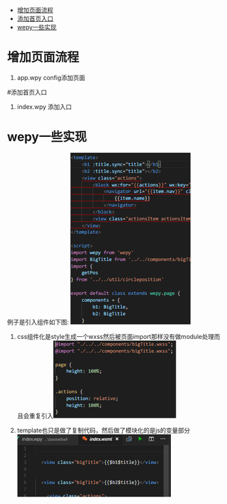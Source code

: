 <!-- TOC -->

- [增加页面流程](#增加页面流程)
- [添加首页入口](#添加首页入口)
- [wepy一些实现](#wepy一些实现)

<!-- /TOC -->


# 增加页面流程
1. app.wpy config添加页面

#添加首页入口
1. index.wpy 添加入口

# wepy一些实现

例子是引入组件如下图: ![1]
1. css组件化是style生成一个wxss然后被页面import那样没有做module处理而且会重复引入![0]

1. template也只是做了复制代码，然后做了模块化的是js的变量部分 ![2]


[0]: resource/Code_2017-07-21_11-11-00.png "生成后的index.wxss出现重复引入"
[1]: resource/Code_2017-07-21_11-10-11.png "使用引入"
[2]: resource/Code_2017-07-21_11-11-30.png "生成后的index.wxml做了js的变量模块化"
